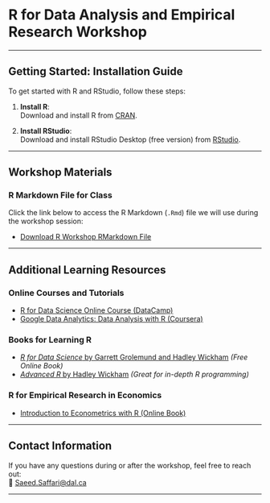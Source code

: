 # R for Data Analysis and Empirical Research Workshop


---

## **Getting Started: Installation Guide**

To get started with R and RStudio, follow these steps:

1. **Install R**:  
   Download and install R from [CRAN](https://cran.r-project.org).
   
2. **Install RStudio**:  
   Download and install RStudio Desktop (free version) from [RStudio](https://posit.co/download/rstudio-desktop/).

---

## **Workshop Materials**

### **R Markdown File for Class**  
Click the link below to access the R Markdown (`.Rmd`) file we will use during the workshop session:  
- [Download R Workshop RMarkdown File](https://github.com/yourusername/R_Python_Workshop_ARDC_Win_2025/blob/main/R%20Sessions/Intro_R_ARDC_Winter_2025.Rmd)

---

## **Additional Learning Resources**

### **Online Courses and Tutorials**
- [R for Data Science Online Course (DataCamp)](https://www.datacamp.com/courses/free-introduction-to-r)
- [Google Data Analytics: Data Analysis with R (Coursera)](https://www.coursera.org/learn/data-analysis-with-r)

### **Books for Learning R**
- [*R for Data Science* by Garrett Grolemund and Hadley Wickham](https://r4ds.had.co.nz) *(Free Online Book)*  
- [*Advanced R* by Hadley Wickham](https://adv-r.hadley.nz) *(Great for in-depth R programming)*  

### **R for Empirical Research in Economics**
- [Introduction to Econometrics with R (Online Book)](https://www.econometrics-with-r.org/)  
---

## **Contact Information**  
If you have any questions during or after the workshop, feel free to reach out:  
📧 Saeed.Saffari@dal.ca  

---
